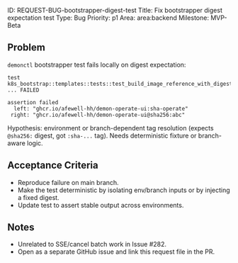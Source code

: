 ID: REQUEST-BUG-bootstrapper-digest-test
Title: Fix bootstrapper digest expectation test
Type: Bug
Priority: p1
Area: area:backend
Milestone: MVP-Beta

Problem
-------
`demonctl` bootstrapper test fails locally on digest expectation:

```
test k8s_bootstrap::templates::tests::test_build_image_reference_with_digest ... FAILED

assertion failed
  left: "ghcr.io/afewell-hh/demon-operate-ui:sha-operate"
 right: "ghcr.io/afewell-hh/demon-operate-ui@sha256:abc"
```

Hypothesis: environment or branch-dependent tag resolution (expects `@sha256:` digest, got `:sha-...` tag). Needs deterministic fixture or branch-aware logic.

Acceptance Criteria
-------------------
- Reproduce failure on main branch.
- Make the test deterministic by isolating env/branch inputs or by injecting a fixed digest.
- Update test to assert stable output across environments.

Notes
-----
- Unrelated to SSE/cancel batch work in Issue #282.
- Open as a separate GitHub issue and link this request file in the PR.

